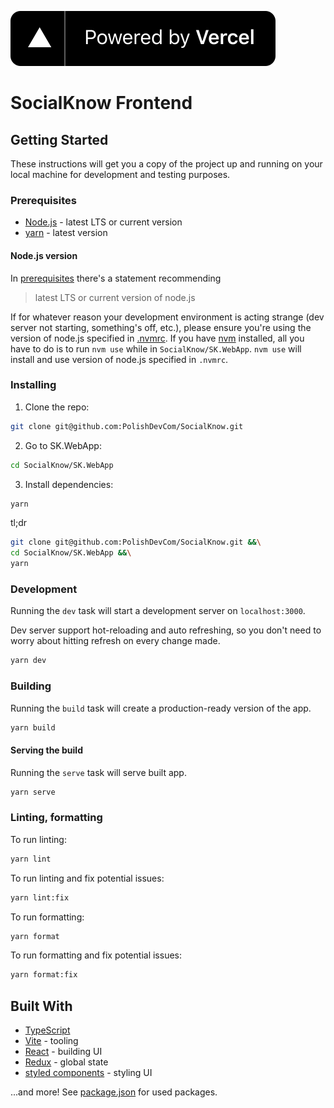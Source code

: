 [![](public/powered-by-vercel.svg 'Powered by Vercel')](https://vercel.com/?utm_source=PolishDev_SocialKnow&utm_campaign=oss)

# SocialKnow Frontend

## Getting Started

These instructions will get you a copy of the project up and running on your local machine for development and testing purposes.

### Prerequisites

- [Node.js](https://nodejs.org/en/) - latest LTS or current version
- [yarn](https://classic.yarnpkg.com/en/docs/install/) - latest version

#### Node.js version

In [prerequisites](#prerequisites) there's a statement recommending

> latest LTS or current version of node.js

If for whatever reason your development environment is acting strange (dev server not starting, something's off, etc.), please ensure you're using the version of node.js specified in [.nvmrc](.nvmrc). If you have [nvm](https://github.com/nvm-sh/nvm) installed, all you have to do is to run `nvm use` while in `SocialKnow/SK.WebApp`. `nvm use` will install and use version of node.js specified in `.nvmrc`.

### Installing

1. Clone the repo:

```sh
git clone git@github.com:PolishDevCom/SocialKnow.git
```

2. Go to SK.WebApp:

```sh
cd SocialKnow/SK.WebApp
```

3. Install dependencies:

```sh
yarn
```

tl;dr

```sh
git clone git@github.com:PolishDevCom/SocialKnow.git &&\
cd SocialKnow/SK.WebApp &&\
yarn
```

### Development

Running the `dev` task will start a development server on `localhost:3000`.

Dev server support hot-reloading and auto refreshing, so you don't need to worry about hitting refresh on every change made.

```sh
yarn dev
```

### Building

Running the `build` task will create a production-ready version of the app.

```sh
yarn build
```

#### Serving the build

Running the `serve` task will serve built app.

```sh
yarn serve
```

### Linting, formatting

To run linting:

```sh
yarn lint
```

To run linting and fix potential issues:

```sh
yarn lint:fix
```

To run formatting:

```sh
yarn format
```

To run formatting and fix potential issues:

```sh
yarn format:fix
```

## Built With

- [TypeScript](https://www.typescriptlang.org/)
- [Vite](https://vitejs.dev/) - tooling
- [React](https://reactjs.org/) - building UI
- [Redux](https://redux.js.org/) - global state
- [styled components](https://styled-components.com/) - styling UI

...and more! See [package.json](package.json) for used packages.
